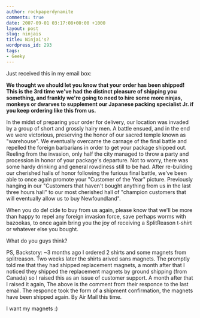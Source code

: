 ```yaml
---
author: rockpaperdynamite
comments: true
date: 2007-09-01 03:17:08+00:00 +1000
layout: post
slug: ninjais
title: Ninjai's?
wordpress_id: 293
tags:
- Geeky
---
```





Just received this in my email box:




**We thought we should let you know that your order has been shipped! This is the 3rd time we've had the distinct pleasure of shipping you something, and frankly we're going to need to hire some more ninjas, monkeys or dwarves to supplement our Japanese packing specialist Jr. if you keep ordering like this from us.**<!-- more -->




	




In the midst of preparing your order for delivery, our location was invaded by a group of short and grossly hairy men. A battle ensued, and in the end we were victorious, preserving the honor of our sacred temple known as "warehouse". We eventually overcame the carnage of the final battle and repelled the foreign barbarians in order to get your package shipped out. Reeling from the invasion, only half the city managed to throw a party and procession in honor of your package's departure. Not to worry, there was some hardy drinking and general rowdiness still to be had. After re-building our cherished halls of honor following the furious final battle, we've been able to once again promote your "Customer of the Year" picture. Previously hanging in our "Customers that haven't bought anything from us in the last three hours hall" to our most cherished hall of "champion customers that will eventually allow us to buy Newfoundland".


When you do de! cide to buy from us again, please know that we'll be more than happy to repel any foreign invasion force, save perhaps worms with bazookas, to once again bring you the joy of receiving a SplitReason t-shirt or whatever else you bought.

What do you guys think?

PS, Backstory: ~3 months ago I ordered 2 shirts and some magnets from splitreason. Two weeks later the shirts arived sans magnets. The promptly told me that they had shipped replacement magnets, a month after that I noticed they shipped the replacement magnets by ground shipping (from Canada) so I raised this as an issue of customer support. A month after that I raised it again, The above is the comment from their responce to the last email. The responce took the form of a shipment confirmation, the magnets have been shipped again. By Air Mail this time.

I want my magnets :)

